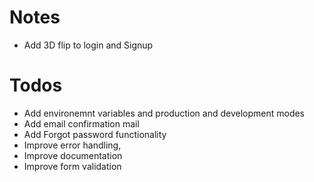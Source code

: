 # Notes
- Add 3D flip to login and Signup


# Todos
<!-- - Add Manual Proxying for the 9000 port -->
- Add environemnt variables and production and development modes
- Add email confirmation mail
- Add Forgot password functionality
- Improve error handling,
- Improve documentation
- Improve form validation
